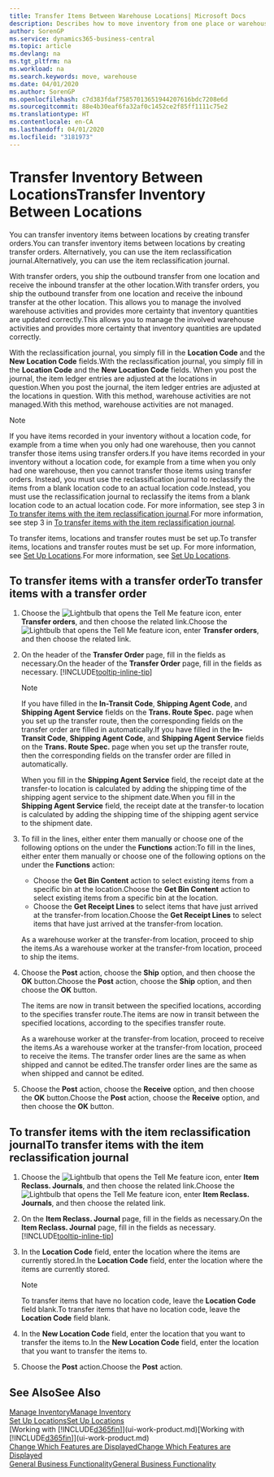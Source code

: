 ```yaml
---
title: Transfer Items Between Warehouse Locations| Microsoft Docs
description: Describes how to move inventory from one place or warehouse to another, either with the reclassification journal or with transfer orders.
author: SorenGP
ms.service: dynamics365-business-central
ms.topic: article
ms.devlang: na
ms.tgt_pltfrm: na
ms.workload: na
ms.search.keywords: move, warehouse
ms.date: 04/01/2020
ms.author: SorenGP
ms.openlocfilehash: c7d383fdaf75857013651944207616bdc7208e6d
ms.sourcegitcommit: 88e4b30eaf6fa32af0c1452ce2f85ff1111c75e2
ms.translationtype: HT
ms.contentlocale: en-CA
ms.lasthandoff: 04/01/2020
ms.locfileid: "3181973"
---
```

# <a name="transfer-inventory-between-locations"></a><span data-ttu-id="6dae2-103">Transfer Inventory Between Locations</span><span class="sxs-lookup"><span data-stu-id="6dae2-103">Transfer Inventory Between Locations</span></span>
<span data-ttu-id="6dae2-104">You can transfer inventory items between locations by creating transfer orders.</span><span class="sxs-lookup"><span data-stu-id="6dae2-104">You can transfer inventory items between locations by creating transfer orders.</span></span> <span data-ttu-id="6dae2-105">Alternatively, you can use the item reclassification journal.</span><span class="sxs-lookup"><span data-stu-id="6dae2-105">Alternatively, you can use the item reclassification journal.</span></span>

<span data-ttu-id="6dae2-106">With transfer orders, you ship the outbound transfer from one location and receive the inbound transfer at the other location.</span><span class="sxs-lookup"><span data-stu-id="6dae2-106">With transfer orders, you ship the outbound transfer from one location and receive the inbound transfer at the other location.</span></span> <span data-ttu-id="6dae2-107">This allows you to manage the involved warehouse activities and provides more certainty that inventory quantities are updated correctly.</span><span class="sxs-lookup"><span data-stu-id="6dae2-107">This allows you to manage the involved warehouse activities and provides more certainty that inventory quantities are updated correctly.</span></span>

<span data-ttu-id="6dae2-108">With the reclassification journal, you simply fill in the **Location Code** and the **New Location Code** fields.</span><span class="sxs-lookup"><span data-stu-id="6dae2-108">With the reclassification journal, you simply fill in the **Location Code** and the **New Location Code** fields.</span></span> <span data-ttu-id="6dae2-109">When you post the journal, the item ledger entries are adjusted at the locations in question.</span><span class="sxs-lookup"><span data-stu-id="6dae2-109">When you post the journal, the item ledger entries are adjusted at the locations in question.</span></span> <span data-ttu-id="6dae2-110">With this method, warehouse activities are not managed.</span><span class="sxs-lookup"><span data-stu-id="6dae2-110">With this method, warehouse activities are not managed.</span></span>

> [!NOTE]  
>   <span data-ttu-id="6dae2-111">If you have items recorded in your inventory without a location code, for example from a time when you only had one warehouse, then you cannot transfer those items using transfer orders.</span><span class="sxs-lookup"><span data-stu-id="6dae2-111">If you have items recorded in your inventory without a location code, for example from a time when you only had one warehouse, then you cannot transfer those items using transfer orders.</span></span> <span data-ttu-id="6dae2-112">Instead, you must use the reclassification journal to reclassify the items from a blank location code to an actual location code.</span><span class="sxs-lookup"><span data-stu-id="6dae2-112">Instead, you must use the reclassification journal to reclassify the items from a blank location code to an actual location code.</span></span>  <span data-ttu-id="6dae2-113">For more information, see step 3 in [To transfer items with the item reclassification journal](inventory-how-transfer-between-locations.md#to-transfer-items-with-the-item-reclassification-journal).</span><span class="sxs-lookup"><span data-stu-id="6dae2-113">For more information, see step 3 in [To transfer items with the item reclassification journal](inventory-how-transfer-between-locations.md#to-transfer-items-with-the-item-reclassification-journal).</span></span>

<span data-ttu-id="6dae2-114">To transfer items, locations and transfer routes must be set up.</span><span class="sxs-lookup"><span data-stu-id="6dae2-114">To transfer items, locations and transfer routes must be set up.</span></span> <span data-ttu-id="6dae2-115">For more information, see [Set Up Locations](inventory-how-setup-locations.md).</span><span class="sxs-lookup"><span data-stu-id="6dae2-115">For more information, see [Set Up Locations](inventory-how-setup-locations.md).</span></span>

## <a name="to-transfer-items-with-a-transfer-order"></a><span data-ttu-id="6dae2-116">To transfer items with a transfer order</span><span class="sxs-lookup"><span data-stu-id="6dae2-116">To transfer items with a transfer order</span></span>
1. <span data-ttu-id="6dae2-117">Choose the ![Lightbulb that opens the Tell Me feature](media/ui-search/search_small.png "Tell me what you want to do") icon, enter **Transfer orders**, and then choose the related link.</span><span class="sxs-lookup"><span data-stu-id="6dae2-117">Choose the ![Lightbulb that opens the Tell Me feature](media/ui-search/search_small.png "Tell me what you want to do") icon, enter **Transfer orders**, and then choose the related link.</span></span>
2. <span data-ttu-id="6dae2-118">On the header of the **Transfer Order** page, fill in the fields as necessary.</span><span class="sxs-lookup"><span data-stu-id="6dae2-118">On the header of the **Transfer Order** page, fill in the fields as necessary.</span></span> [!INCLUDE[tooltip-inline-tip](includes/tooltip-inline-tip_md.md)]

    > [!NOTE]  
    >   <span data-ttu-id="6dae2-119">If you have filled in the **In-Transit Code**, **Shipping Agent Code**, and **Shipping Agent Service** fields on the **Trans. Route Spec.** page when you set up the transfer route, then the corresponding fields on the transfer order are filled in automatically.</span><span class="sxs-lookup"><span data-stu-id="6dae2-119">If you have filled in the **In-Transit Code**, **Shipping Agent Code**, and **Shipping Agent Service** fields on the **Trans. Route Spec.** page when you set up the transfer route, then the corresponding fields on the transfer order are filled in automatically.</span></span>

    <span data-ttu-id="6dae2-120">When you fill in the **Shipping Agent Service** field, the receipt date at the transfer-to location is calculated by adding the shipping time of the shipping agent service to the shipment date.</span><span class="sxs-lookup"><span data-stu-id="6dae2-120">When you fill in the **Shipping Agent Service** field, the receipt date at the transfer-to location is calculated by adding the shipping time of the shipping agent service to the shipment date.</span></span>

3. <span data-ttu-id="6dae2-121">To fill in the lines, either enter them manually or choose one of the following options on the under the **Functions** action:</span><span class="sxs-lookup"><span data-stu-id="6dae2-121">To fill in the lines, either enter them manually or choose one of the following options on the under the **Functions** action:</span></span>
    - <span data-ttu-id="6dae2-122">Choose the **Get Bin Content** action to select existing items from a specific bin at the location.</span><span class="sxs-lookup"><span data-stu-id="6dae2-122">Choose the **Get Bin Content** action to select existing items from a specific bin at the location.</span></span>
    - <span data-ttu-id="6dae2-123">Choose the **Get Receipt Lines** to select items that have just arrived at the transfer-from location.</span><span class="sxs-lookup"><span data-stu-id="6dae2-123">Choose the **Get Receipt Lines** to select items that have just arrived at the transfer-from location.</span></span>   

    <span data-ttu-id="6dae2-124">As a warehouse worker at the transfer-from location, proceed to ship the items.</span><span class="sxs-lookup"><span data-stu-id="6dae2-124">As a warehouse worker at the transfer-from location, proceed to ship the items.</span></span>
4. <span data-ttu-id="6dae2-125">Choose the **Post** action, choose the **Ship** option, and then choose the **OK** button.</span><span class="sxs-lookup"><span data-stu-id="6dae2-125">Choose the **Post** action, choose the **Ship** option, and then choose the **OK** button.</span></span>

    <span data-ttu-id="6dae2-126">The items are now in transit between the specified locations, according to the specifies transfer route.</span><span class="sxs-lookup"><span data-stu-id="6dae2-126">The items are now in transit between the specified locations, according to the specifies transfer route.</span></span>

    <span data-ttu-id="6dae2-127">As a warehouse worker at the transfer-from location, proceed to receive the items.</span><span class="sxs-lookup"><span data-stu-id="6dae2-127">As a warehouse worker at the transfer-from location, proceed to receive the items.</span></span> <span data-ttu-id="6dae2-128">The transfer order lines are the same as when shipped and cannot be edited.</span><span class="sxs-lookup"><span data-stu-id="6dae2-128">The transfer order lines are the same as when shipped and cannot be edited.</span></span>
5. <span data-ttu-id="6dae2-129">Choose the **Post** action, choose the **Receive** option, and then choose the **OK** button.</span><span class="sxs-lookup"><span data-stu-id="6dae2-129">Choose the **Post** action, choose the **Receive** option, and then choose the **OK** button.</span></span>

## <a name="to-transfer-items-with-the-item-reclassification-journal"></a><span data-ttu-id="6dae2-130">To transfer items with the item reclassification journal</span><span class="sxs-lookup"><span data-stu-id="6dae2-130">To transfer items with the item reclassification journal</span></span>
1. <span data-ttu-id="6dae2-131">Choose the ![Lightbulb that opens the Tell Me feature](media/ui-search/search_small.png "Tell me what you want to do") icon, enter **Item Reclass. Journals**, and then choose the related link.</span><span class="sxs-lookup"><span data-stu-id="6dae2-131">Choose the ![Lightbulb that opens the Tell Me feature](media/ui-search/search_small.png "Tell me what you want to do") icon, enter **Item Reclass. Journals**, and then choose the related link.</span></span>
2. <span data-ttu-id="6dae2-132">On the **Item Reclass. Journal** page, fill in the fields as necessary.</span><span class="sxs-lookup"><span data-stu-id="6dae2-132">On the **Item Reclass. Journal** page, fill in the fields as necessary.</span></span> [!INCLUDE[tooltip-inline-tip](includes/tooltip-inline-tip_md.md)]
3. <span data-ttu-id="6dae2-133">In the **Location Code** field, enter the location where the items are currently stored.</span><span class="sxs-lookup"><span data-stu-id="6dae2-133">In the **Location Code** field, enter the location where the items are currently stored.</span></span>

    > [!NOTE]  
    >   <span data-ttu-id="6dae2-134">To transfer items that have no location code, leave the **Location Code** field blank.</span><span class="sxs-lookup"><span data-stu-id="6dae2-134">To transfer items that have no location code, leave the **Location Code** field blank.</span></span>
4. <span data-ttu-id="6dae2-135">In the **New Location Code** field, enter the location that you want to transfer the items to.</span><span class="sxs-lookup"><span data-stu-id="6dae2-135">In the **New Location Code** field, enter the location that you want to transfer the items to.</span></span>
5. <span data-ttu-id="6dae2-136">Choose the **Post** action.</span><span class="sxs-lookup"><span data-stu-id="6dae2-136">Choose the **Post** action.</span></span>

## <a name="see-also"></a><span data-ttu-id="6dae2-137">See Also</span><span class="sxs-lookup"><span data-stu-id="6dae2-137">See Also</span></span>
[<span data-ttu-id="6dae2-138">Manage Inventory</span><span class="sxs-lookup"><span data-stu-id="6dae2-138">Manage Inventory</span></span>](inventory-manage-inventory.md)  
[<span data-ttu-id="6dae2-139">Set Up Locations</span><span class="sxs-lookup"><span data-stu-id="6dae2-139">Set Up Locations</span></span>](inventory-how-setup-locations.md)  
<span data-ttu-id="6dae2-140">[Working with [!INCLUDE[d365fin](includes/d365fin_md.md)]](ui-work-product.md)</span><span class="sxs-lookup"><span data-stu-id="6dae2-140">[Working with [!INCLUDE[d365fin](includes/d365fin_md.md)]](ui-work-product.md)</span></span>  
[<span data-ttu-id="6dae2-141">Change Which Features are Displayed</span><span class="sxs-lookup"><span data-stu-id="6dae2-141">Change Which Features are Displayed</span></span>](ui-experiences.md)  
[<span data-ttu-id="6dae2-142">General Business Functionality</span><span class="sxs-lookup"><span data-stu-id="6dae2-142">General Business Functionality</span></span>](ui-across-business-areas.md)
